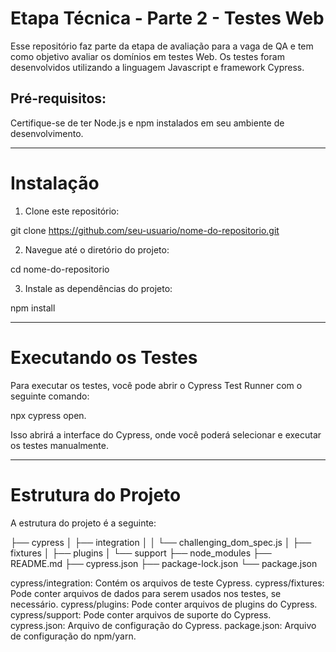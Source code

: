 # Etapa Técnica - Parte 2 - Testes Web

Esse repositório faz parte da etapa de avaliação para a vaga de QA e tem como objetivo avaliar os domínios em testes Web. Os testes foram desenvolvidos utilizando a linguagem Javascript e framework Cypress.

## Pré-requisitos:

Certifique-se de ter Node.js e npm instalados em seu ambiente de desenvolvimento.

___________________________________________________________________________________________________________________________________________________________________________________________________________________

# Instalação

1. Clone este repositório:

git clone https://github.com/seu-usuario/nome-do-repositorio.git

2. Navegue até o diretório do projeto:

cd nome-do-repositorio

3. Instale as dependências do projeto:

npm install
___________________________________________________________________________________________________________________________________________________________________________________________________________________

# Executando os Testes

Para executar os testes, você pode abrir o Cypress Test Runner com o seguinte comando:

npx cypress open.

Isso abrirá a interface do Cypress, onde você poderá selecionar e executar os testes manualmente.
__________________________________________________________________________________________________________________________________________________________________________________________________________________

# Estrutura do Projeto

A estrutura do projeto é a seguinte:

├── cypress
│   ├── integration
│   │   └── challenging_dom_spec.js
│   ├── fixtures
│   ├── plugins
│   └── support
├── node_modules
├── README.md
├── cypress.json
├── package-lock.json
└── package.json

cypress/integration: Contém os arquivos de teste Cypress.
cypress/fixtures: Pode conter arquivos de dados para serem usados nos testes, se necessário.
cypress/plugins: Pode conter arquivos de plugins do Cypress.
cypress/support: Pode conter arquivos de suporte do Cypress.
cypress.json: Arquivo de configuração do Cypress.
package.json: Arquivo de configuração do npm/yarn.


